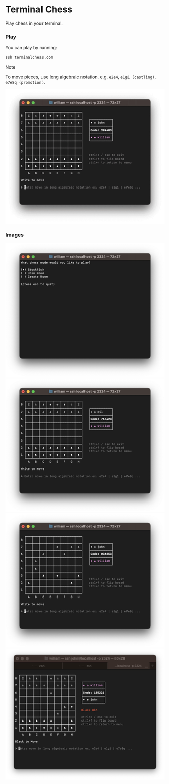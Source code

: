 # Terminal Chess
Play chess in your terminal.

### Play
You can play by running:

```
ssh terminalchess.com
```

> [!NOTE]
> To move pieces, use [long algebraic notation](https://en.wikipedia.org/wiki/Algebraic_notation_(chess)#:~:text=In%20long%20algebraic%20notation%2C%20also,%22x%22%2C%20e.g.%20Rd3xd7.). e.g. `e2e4`, `e1g1 (castling)`, `e7e8q (promotion)`.

![game gif](assets/game.gif)

### Images
![menu](./assets/menu.jpg)
![begin](./assets/begin.jpg)
![in game](./assets/ingame.jpg)
![loser](./assets/loser.jpg)
